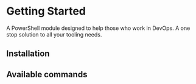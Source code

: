 # Getting Started

A PowerShell module designed to help those who work in DevOps. A one stop solution to all your tooling needs.

## Installation

## Available commands